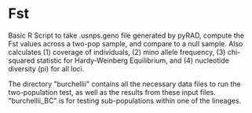 # Fst
Basic R Script to take .usnps.geno file generated by pyRAD, compute the Fst values across a two-pop sample, and compare to a null sample. Also calculates (1) coverage of individuals, (2) mino allele frequency, (3) chi-squared statistic for Hardy-Weinberg Equilibrium, and (4) nucleotide diversity (pi) for all loci. 

The directory "burchellii" contains all the necessary data files to run the two-population test, as well as the results from these input files. "burchellii_BC" is for testing sub-populations within one of the lineages. 